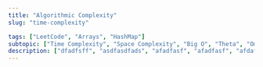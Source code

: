 ```yaml
---
title: "Algorithmic Complexity"
slug: "time-complexity"

tags: ["LeetCode", "Arrays", "HashMap"]
subtopic: ["Time Complexity", "Space Complexity", "Big O", "Theta", "Omega"]
description: ["dfadfsff", "asdfasdfads", "afadfasf", "afadfasf", "afdafafdas"]
---
```




